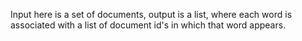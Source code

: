 Input here is a set of documents, output is a list, where each word is associated with a list of document id's in which that word appears.
